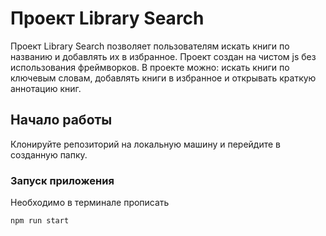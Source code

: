 # Проект Library Search

Проект Library Search позволяет пользователям искать книги по названию и добавлять их в избранное. Проект создан на чистом js без использования фреймворков.
В проекте можно: искать книги по ключевым словам, добавлять книги в избранное и открывать краткую аннотацию книг.

## Начало работы

Клонируйте репозиторий на локальную машину и перейдите в созданную папку.

### Запуск приложения

Необходимо в терминале прописать

```
npm run start
```
